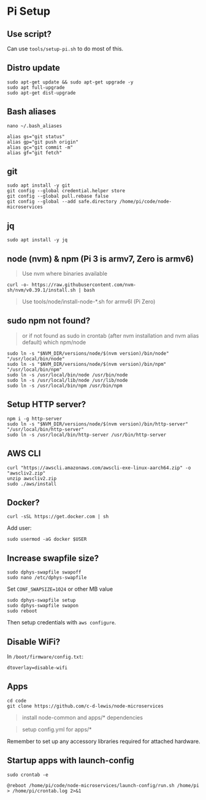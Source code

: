 # Pi Setup

## Use script?

Can use `tools/setup-pi.sh` to do most of this.

## Distro update
```
sudo apt-get update && sudo apt-get upgrade -y
sudo apt full-upgrade
sudo apt-get dist-upgrade
```

## Bash aliases
```
nano ~/.bash_aliases
```

```
alias gs="git status"
alias gp="git push origin"
alias gc="git commit -m"
alias gf="git fetch"
```

## git
```
sudo apt install -y git
git config --global credential.helper store
git config --global pull.rebase false
git config --global --add safe.directory /home/pi/code/node-microservices
```

## jq
```
sudo apt install -y jq
```

## node (nvm) & npm (Pi 3 is armv7, Zero is armv6)
> Use nvm where binaries available
```
curl -o- https://raw.githubusercontent.com/nvm-sh/nvm/v0.39.1/install.sh | bash
```
> Use tools/node/install-node-*.sh for armv6l (Pi Zero)

## sudo npm not found?
> or if not found as sudo in crontab (after nvm installation and nvm alias default)
> which npm/node
```
sudo ln -s "$NVM_DIR/versions/node/$(nvm version)/bin/node" "/usr/local/bin/node"
sudo ln -s "$NVM_DIR/versions/node/$(nvm version)/bin/npm" "/usr/local/bin/npm"
sudo ln -s /usr/local/bin/node /usr/bin/node
sudo ln -s /usr/local/lib/node /usr/lib/node
sudo ln -s /usr/local/bin/npm /usr/bin/npm
```

## Setup HTTP server?
```
npm i -g http-server
sudo ln -s "$NVM_DIR/versions/node/$(nvm version)/bin/http-server" "/usr/local/bin/http-server"
sudo ln -s /usr/local/bin/http-server /usr/bin/http-server
```

## AWS CLI

```
curl "https://awscli.amazonaws.com/awscli-exe-linux-aarch64.zip" -o "awscliv2.zip"
unzip awscliv2.zip
sudo ./aws/install
```

## Docker?

```
curl -sSL https://get.docker.com | sh
```

Add user:

```
sudo usermod -aG docker $USER
```

## Increase swapfile size?

```
sudo dphys-swapfile swapoff
sudo nano /etc/dphys-swapfile
```

Set `CONF_SWAPSIZE=1024` or other MB value

```
sudo dphys-swapfile setup
sudo dphys-swapfile swapon
sudo reboot
```

Then setup credentials with `aws configure`.

## Disable WiFi?

In `/boot/firmware/config.txt`:

```
dtoverlay=disable-wifi
```

## Apps
```
cd code
git clone https://github.com/c-d-lewis/node-microservices
```
> install node-common and apps/* dependencies

> setup config.yml for apps/*

Remember to set up any accessory libraries required for attached hardware.


## Startup apps with launch-config
```
sudo crontab -e
```
  ```
  @reboot /home/pi/code/node-microservices/launch-config/run.sh /home/pi > /home/pi/crontab.log 2>&1
  ```
